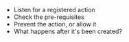 * Listen for a registered action
* Check the pre-requisites
* Prevent the action, or allow it
* What happens after it's been created?
